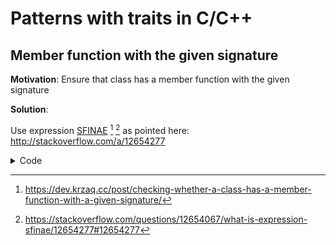 # Patterns with traits in C/C++

## Member function with the given signature

**Motivation**: 
Ensure that class has a member function with the given signature

**Solution**: 

Use expression [SFINAE](https://en.cppreference.com/w/cpp/language/sfinae) [^krzaq:member-func-trait-post] [^SO:expression-SFINAE] as pointed here: http://stackoverflow.com/a/12654277

<details><summary>Code</summary>

```c++
template <typename T>
struct HasMessageMethod
{
  private:
    using Yes = std::true_type;
    using No  = std::false_type;

    template <typename U>
    static decltype(std::is_same_v<decltype(std::declval<U>().message(std::errc{})), std::string_view>, Yes())
    test(int);
    template <typename>
    static No test(...);

  public:
    static constexpr bool value = std::is_same_v<decltype(test<T>(0)), Yes>;
};
```
</details>

[^krzaq:member-func-trait-post]: https://dev.krzaq.cc/post/checking-whether-a-class-has-a-member-function-with-a-given-signature/
[^SO:expression-SFINAE]: https://stackoverflow.com/questions/12654067/what-is-expression-sfinae/12654277#12654277
